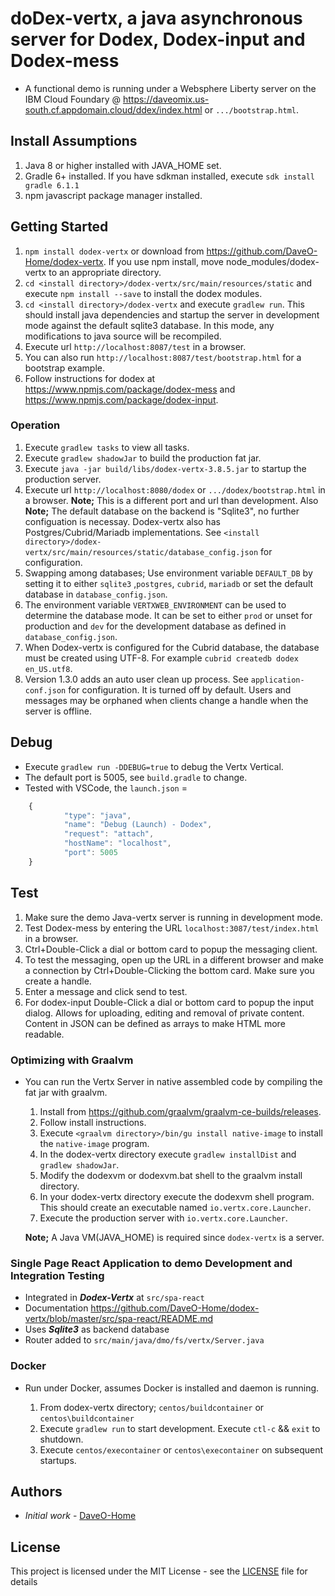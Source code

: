 # doDex-vertx, a java asynchronous server for Dodex, Dodex-input and Dodex-mess

* A functional demo is running under a Websphere Liberty server on the IBM Cloud Foundary @ <https://daveomix.us-south.cf.appdomain.cloud/ddex/index.html> or `.../bootstrap.html`.

## Install Assumptions

1. Java 8 or higher installed with JAVA_HOME set.
2. Gradle 6+ installed. If you have sdkman installed, execute ```sdk install gradle 6.1.1```
3. npm javascript package manager installed.

## Getting Started

1. ```npm install dodex-vertx``` or download from <https://github.com/DaveO-Home/dodex-vertx>. If you use npm install, move node_modules/dodex-vertx to an appropriate directory.
2. ```cd <install directory>/dodex-vertx/src/main/resources/static``` and execute ```npm install --save``` to install the dodex modules.
3. ```cd <install directory>/dodex-vertx``` and execute ```gradlew run```. This should install java dependencies and startup the server in development mode against the default sqlite3 database. In this mode, any modifications to java source will be recompiled.
4. Execute url ```http://localhost:8087/test``` in a browser.
5. You can also run ```http://localhost:8087/test/bootstrap.html``` for a bootstrap example.
6. Follow instructions for dodex at <https://www.npmjs.com/package/dodex-mess> and <https://www.npmjs.com/package/dodex-input>.

### Operation

1. Execute ```gradlew tasks``` to view all tasks.
2. Execute ```gradlew shadowJar``` to build the production fat jar.
3. Execute ```java -jar build/libs/dodex-vertx-3.8.5.jar``` to startup the production server.
4. Execute url ```http://localhost:8080/dodex``` or ```.../dodex/bootstrap.html``` in a browser. __Note;__ This is a different port and url than development. Also __Note;__ The default database on the backend is "Sqlite3", no further configuation is necessay. Dodex-vertx also has Postgres/Cubrid/Mariadb implementations. See ```<install directory>/dodex-vertx/src/main/resources/static/database_config.json``` for configuration.
5. Swapping among databases; Use environment variable ```DEFAULT_DB``` by setting it to either ```sqlite3``` ,```postgres```, ```cubrid```, ```mariadb``` or set the default database in ```database_config.json```.
6. The environment variable ```VERTXWEB_ENVIRONMENT``` can be used to determine the database mode. It can be set to either ``prod`` or unset for production and ``dev`` for the development database as defined in ``database_config.json``.
7. When Dodex-vertx is configured for the Cubrid database, the database must be created using UTF-8. For example ```cubrid createdb dodex en_US.utf8```.
8. Version 1.3.0 adds an auto user clean up process. See ```application-conf.json``` for configuration. It is turned off by default. Users and messages may be orphaned when clients change a handle when the server is offline.

## Debug

* Execute `gradlew run -DDEBUG=true` to debug the Vertx Vertical.
* The default port is 5005, see `build.gradle` to change.
* Tested with VSCode, the `launch.json` =
  
```javascript
    {
            "type": "java",
            "name": "Debug (Launch) - Dodex",
            "request": "attach",
            "hostName": "localhost",
            "port": 5005
    }
```

## Test

1. Make sure the demo Java-vertx server is running in development mode.
2. Test Dodex-mess by entering the URL `localhost:3087/test/index.html` in a browser.
3. Ctrl+Double-Click a dial or bottom card to popup the messaging client.
4. To test the messaging, open up the URL in a different browser and make a connection by Ctrl+Double-Clicking the bottom card. Make sure you create a handle.
5. Enter a message and click send to test.
6. For dodex-input Double-Click a dial or bottom card to popup the input dialog. Allows for uploading, editing and removal of private content. Content in JSON can be defined as arrays to make HTML more readable.

### Optimizing with Graalvm

* You can run the Vertx Server in native assembled code by compiling the fat jar with graalvm.

  1. Install from <https://github.com/graalvm/graalvm-ce-builds/releases>.
  2. Follow install instructions.
  3. Execute ```<graalvm directory>/bin/gu install native-image``` to install the ```native-image``` program.
  4. In the dodex-vertx directory execute ```gradlew installDist``` and ```gradlew shadowJar```.
  5. Modify the dodexvm or dodexvm.bat shell to the graalvm install directory.
  6. In your dodex-vertx directory execute the dodexvm shell program. This should create an executable named ```io.vertx.core.Launcher```.
  7. Execute the production server with ```io.vertx.core.Launcher```.

   __Note;__ A Java VM(JAVA_HOME) is required since ```dodex-vertx``` is a server.

### Single Page React Application to demo Development and Integration Testing

* Integrated in ***Dodex-Vertx*** at `src/spa-react`
* Documentation <https://github.com/DaveO-Home/dodex-vertx/blob/master/src/spa-react/README.md>
* Uses ***Sqlite3*** as backend database
* Router added to `src/main/java/dmo/fs/vertx/Server.java`

### Docker

* Run under Docker, assumes Docker is installed and daemon is running.

  1. From dodex-vertx directory; ```centos/buildcontainer``` or ```centos\buildcontainer```
  2. Execute ```gradlew run``` to start development. Execute ```ctl-c``` && ```exit``` to shutdown.
  3. Execute ```centos/execontainer``` or ```centos\execontainer``` on subsequent startups.

## Authors

* *Initial work* - [DaveO-Home](https://github.com/DaveO-Home)

## License

This project is licensed under the MIT License - see the [LICENSE](LICENSE) file for details
